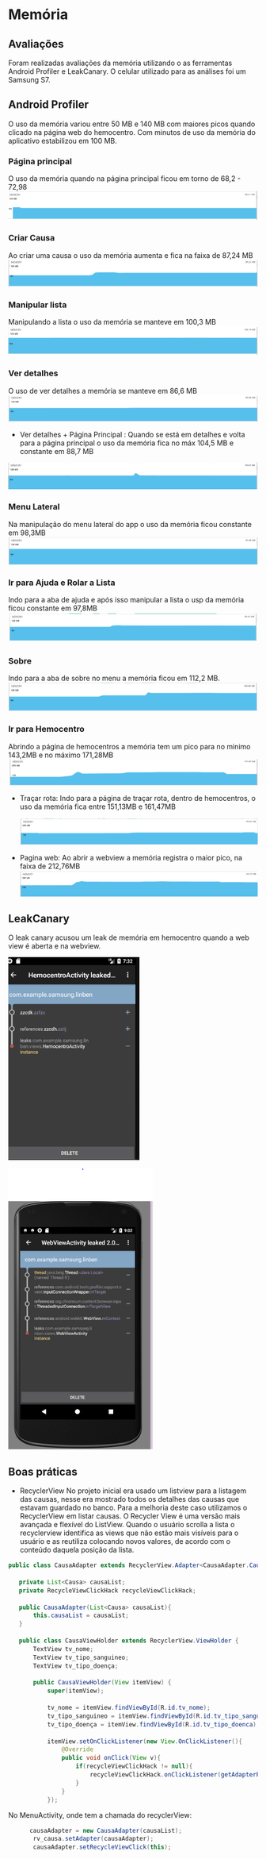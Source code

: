 # Memória

## Avaliações

Foram realizadas avaliações da memória utilizando o as ferramentas Android Profiler e LeakCanary. O celular utilizado para as análises foi um Samsung S7.

## Android Profiler
O uso da memória variou entre 50 MB e 140 MB com maiores picos quando clicado na página web do hemocentro. Com minutos de uso da memória do aplicativo estabilizou em 100 MB.

### Página principal 
O uso da memória quando na página principal ficou em torno de 68,2 - 72,98 
![](https://github.com/rmso/linben/blob/master/imagensAnalise/pagPrincMemoria.PNG) 


### Criar Causa 
Ao criar uma causa o uso da memória aumenta e fica na faixa de 87,24 MB 
![](https://github.com/rmso/linben/blob/master/imagensAnalise/criarMemoria.PNG)


### Manipular lista
Manipulando a lista o uso da memória se manteve em 100,3 MB
![](https://github.com/rmso/linben/blob/master/imagensAnalise/listaMemoria.PNG)


### Ver detalhes
O uso de ver detalhes a memória se manteve em 86,6 MB
![](https://github.com/rmso/linben/blob/master/imagensAnalise/detalhesMemoria.PNG)

- Ver detalhes + Página Principal : Quando se está em detalhes e volta para a página principal o uso da memória fica no máx 104,5 MB e constante em 88,7 MB

![](https://github.com/rmso/linben/blob/master/imagensAnalise/detalhesPrincipalMemoria.PNG)

### Menu Lateral
Na manipulação do menu lateral do app o uso da memória ficou constante em 98,3MB 
![](https://github.com/rmso/linben/blob/master/imagensAnalise/menuLateralMemoria.PNG)

### Ir para Ajuda e Rolar a Lista
Indo para a aba de ajuda e após isso manipular a lista o usp da memória ficou constante em 97,8MB
![](https://github.com/rmso/linben/blob/master/imagensAnalise/ajudaElistaMemoria.PNG)

### Sobre 
Indo para a aba de sobre no menu a memória ficou em 112,2 MB.
![](https://github.com/rmso/linben/blob/master/imagensAnalise/sobreMemoria.PNG)

### Ir para Hemocentro
Abrindo a página de hemocentros a memória tem um pico para no minimo 143,2MB e no máximo 171,28MB  
![](https://github.com/rmso/linben/blob/master/imagensAnalise/hemocentroMemoria.PNG)

- Traçar rota: Indo para a página de traçar rota, dentro de hemocentros, o uso da memória fica entre 151,13MB e 161,47MB

  ![](https://github.com/rmso/linben/blob/master/imagensAnalise/tracarRotaMemoria.PNG)
- Pagina web: Ao abrir a webview a memória registra o maior pico, na faixa de 212,76MB
 ![](https://github.com/rmso/linben/blob/master/imagensAnalise/verSiteMemoria.PNG)
    
   


## LeakCanary
O leak canary acusou um leak de memória em hemocentro quando a web view é aberta e na webview.

![](https://github.com/rmso/linben/blob/master/imagensAnalise/leakCanary.PNG) 

![](https://github.com/rmso/linben/blob/master/imagensAnalise/leakWebView.PNG)


## Boas práticas 
- RecyclerView
No projeto inicial era usado um listview para a listagem das causas, nesse era mostrado todos os detalhes das causas que estavam guardado no banco. Para a melhoria deste caso utilizamos o RecyclerView em listar causas.
O Recycler View é uma versão mais avançada e flexível do ListView.  Quando o usuário scrolla a lista o recyclerview identifica as views que não estão mais visíveis para o usuário e as reutiliza colocando novos valores, de acordo com o conteúdo daquela posição da lista.

 ```java
 public class CausaAdapter extends RecyclerView.Adapter<CausaAdapter.CausaViewHolder>{

    private List<Causa> causaList;
    private RecycleViewClickHack recycleViewClickHack;

    public CausaAdapter(List<Causa> causaList){
        this.causaList = causaList;
    }

    public class CausaViewHolder extends RecyclerView.ViewHolder {
        TextView tv_nome;
        TextView tv_tipo_sanguineo;
        TextView tv_tipo_doença;

        public CausaViewHolder(View itemView) {
            super(itemView);

            tv_nome = itemView.findViewById(R.id.tv_nome);
            tv_tipo_sanguineo = itemView.findViewById(R.id.tv_tipo_sanguineo);
            tv_tipo_doença = itemView.findViewById(R.id.tv_tipo_doenca);

            itemView.setOnClickListener(new View.OnClickListener(){
                @Override
                public void onClick(View v){
                    if(recycleViewClickHack != null){
                        recycleViewClickHack.onClickListener(getAdapterPosition());
                    }
                }
            });

 
  ```
  No MenuActivity, onde tem a chamada do recyclerView:
 
 ```java 
       causaAdapter = new CausaAdapter(causaList);
        rv_causa.setAdapter(causaAdapter);
        causaAdapter.setRecycleViewClick(this);
   ``` 
